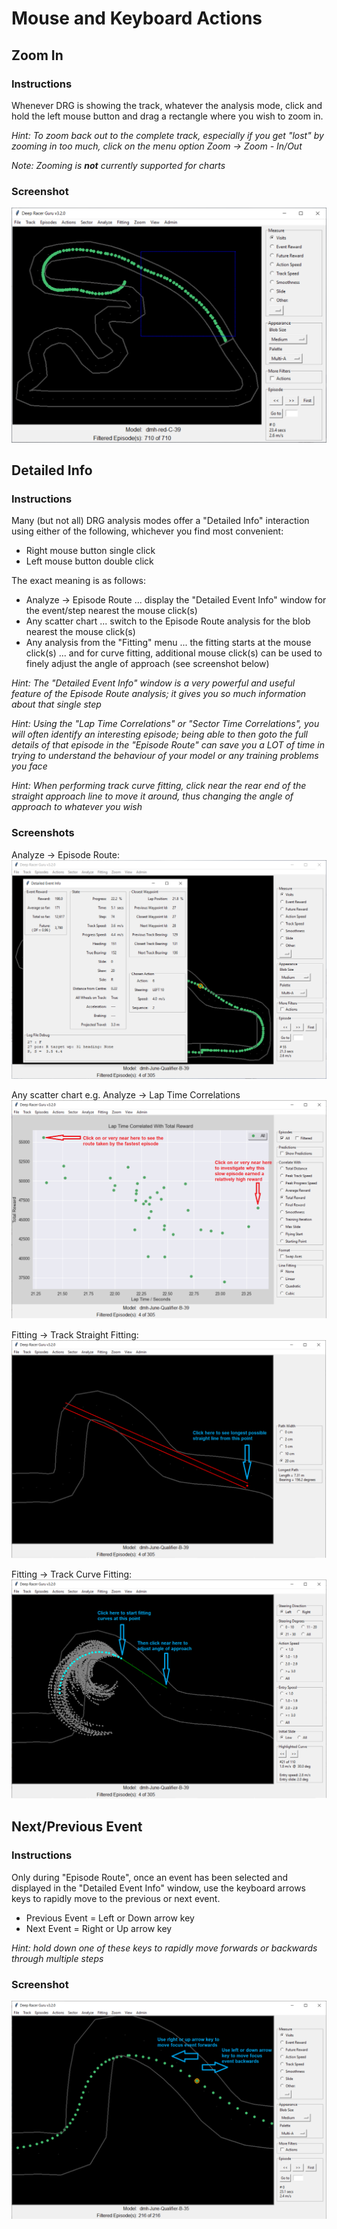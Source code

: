 # Mouse and Keyboard Actions

## Zoom In

### Instructions

Whenever DRG is showing the track, whatever the analysis mode, click and hold the left mouse button and drag a rectangle where you wish to zoom in.

_Hint: To zoom back out to the complete track, especially if you get "lost" by zooming in too much, click on the menu option Zoom -> Zoom - In/Out_

_Note: Zooming is **not** currently supported for charts_

### Screenshot

![](pictures/mouse_and_keyboard/zoom_in.png)

## Detailed Info

### Instructions

Many (but not all) DRG analysis modes offer a "Detailed Info" interaction using either of the following, whichever you find most convenient:
* Right mouse button single click
* Left mouse button double click

The exact meaning is as follows:
* Analyze -> Episode Route ... display the "Detailed Event Info" window for the event/step nearest the mouse click(s)
* Any scatter chart ... switch to the Episode Route analysis for the blob nearest the mouse click(s)
* Any analysis from the "Fitting" menu ... the fitting starts at the mouse click(s) ... and for curve fitting, additional mouse click(s) can be used to finely adjust the angle of approach (see screenshot below)

_Hint: The "Detailed Event Info" window is a very powerful and useful feature of the Episode Route analysis; it gives you so much information about that single step_

_Hint: Using the "Lap Time Correlations" or "Sector Time Correlations", you will often identify an interesting episode; being able to then goto the full details of that episode in the "Episode Route" can save you a LOT of time in trying to understand the behaviour of your model or any training problems you face_

_Hint: When performing track curve fitting, click near the rear end of the straight approach line to move it around, thus changing the angle of approach to whatever you wish_

### Screenshots

Analyze -> Episode Route:
![](pictures/mouse_and_keyboard/detailed_event_info.png)

Any scatter chart e.g. Analyze -> Lap Time Correlations
![](pictures/mouse_and_keyboard/scatter_detailed_info.png)

Fitting -> Track Straight Fitting:
![](pictures/mouse_and_keyboard/straight_fitting.png)

Fitting -> Track Curve Fitting:
![](pictures/mouse_and_keyboard/curve_fitting.png)



## Next/Previous Event

### Instructions

Only during "Episode Route", once an event has been selected and displayed in the "Detailed Event Info" window, use the keyboard arrows keys to rapidly move to the previous or next event.

* Previous Event = Left or Down arrow key 
* Next Event = Right or Up arrow key

_Hint: hold down one of these keys to rapidly move forwards or backwards through multiple steps_

### Screenshot

![](pictures/mouse_and_keyboard/event_info_arrow_keys.png)

